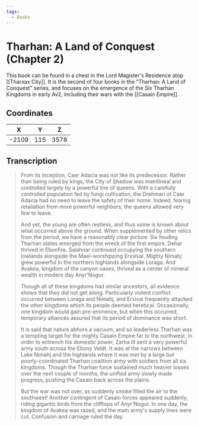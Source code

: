 ```yaml
---
tags:
  - Books
---
```


# Tharhan: A Land of Conquest (Chapter 2)

This book can be found in a chest in the Lord Magister's Residence atop [[Tharxax City]]. It is the second of four books in the "Tharhan: A Land of Conquest" series, and focuses on the emergence of the Six Tharhan Kingdoms in early Av2, including their wars with the [[Casain Empire]].

## Coordinates
| **X** | **Y** | **Z** |
| :---: | :---: | :---: |
| -2109 |  115  | 3578  |

## Transcription
> From its inception, Caer Adacia was not like its predecessor. Rather than being ruled by kings, the City of Shadow was matrilineal and controlled largely by a powerful line of queens. With a carefully controlled population fed by fungi cultivation, the Drehmari of Caer Adacia had no need to leave the safety of their home. Indeed, fearing retaliation from more powerful neighbors, the queens allowed very few to leave.
>
> And yet, the young are often restless, and thus some is known about what occurred above the ground. When supplemented by other relics from the period, we have a reasonably clear picture. Six feuding Tharhan states emerged from the wreck of the first empire. Dehar thrived in Ebonfire. Salahnar continued occupying the southern lowlands alongside the Mael-worshipping Erxsival. Mighty Nimahj grew powerful in the northern highlands alongside Loraga. And Avakea, kingdom of the canyon oases, thrived as a center of mineral wealth in modern day Anyr'Nogur.
>
> Though all of these kingdoms had similar ancestors, all evidence shows that they did not get along. Particularly violent conflict occurred between Loraga and Nimahj, and Erxival frequently attacked the other kingdoms which its people deemed heretical. Occasionally, one kingdom would gain pre-eminence, but when this occurred, temporary alliances assured that its period of dominance was short.
>
> It is said that nature abhors a vacuum, and so leaderless Tharhan was a tempting target for the mighty Casain Empire far to the northwest. In order to entrench his domestic power, Zarha III sent a very powerful army south across the Ebony Veldt. It was at the narrows between Lake Nimahj and the highlands where it was met by a large but poorly-coordinated Tharhan coalition army with soldiers from all six kingdoms. Though the Tharhan force sustained much heavier losses over the next couple of months, the unified army slowly made progress, pushing the Casain back across the plains.
>
> But the war was not over, as suddenly smoke filled the air to the southwest! Another contingent of Casain forces appeared suddenly, riding gigantic birds from the clifftops of Anyr'Nogur. In one day, the kingdom of Avakea was razed, and the main army's supply lines were cut. Confusion and carnage ruled the day.

